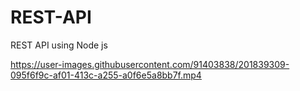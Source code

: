 # REST-API
REST API using Node js


https://user-images.githubusercontent.com/91403838/201839309-095f6f9c-af01-413c-a255-a0f6e5a8bb7f.mp4

